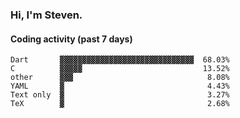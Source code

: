 ### Hi, I'm Steven.

#### Coding activity (past 7 days)
```
Dart       ▓▓▓▓▓▓▓▓▓▓▓▓▓▓▓▓▓▓▓▓▓▓▓▓▓▓▓▓▓▓  68.03%
C          ▓▓▓▓▓                           13.52%
other      ▓▓▓                              8.08%
YAML       ▓                                4.43%
Text only  ▓                                3.27%
TeX        ▓                                2.68%
```
